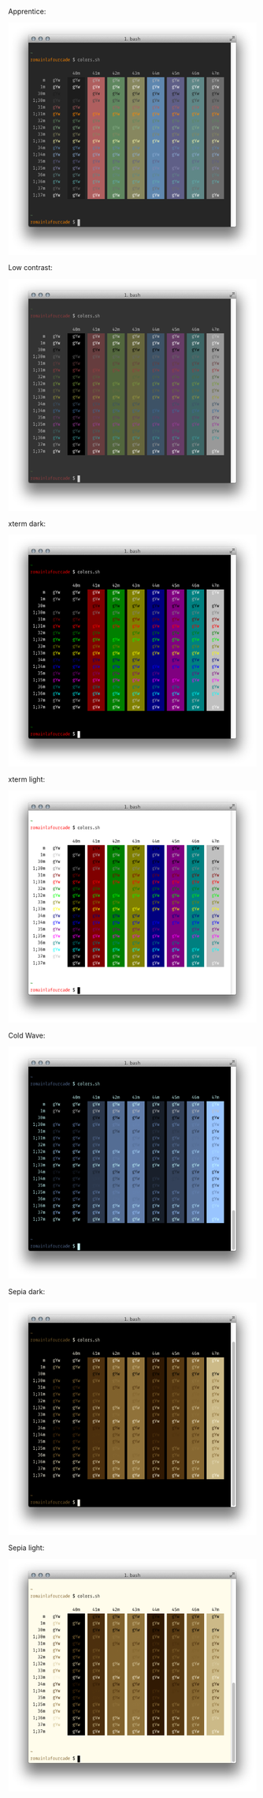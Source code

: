 Apprentice:

![apprentice](apprentice.png)

Low contrast:

![low_contrast](low_contrast.png)

xterm dark:

![xterm_dark](xterm_dark.png)

xterm light:

![xterm_light](xterm_light.png)

Cold Wave:

![cold_wave](cold_wave.png)

Sepia dark:

![sepia_dark](sepia_dark.png)

Sepia light:

![sepia_light](sepia_light.png)
